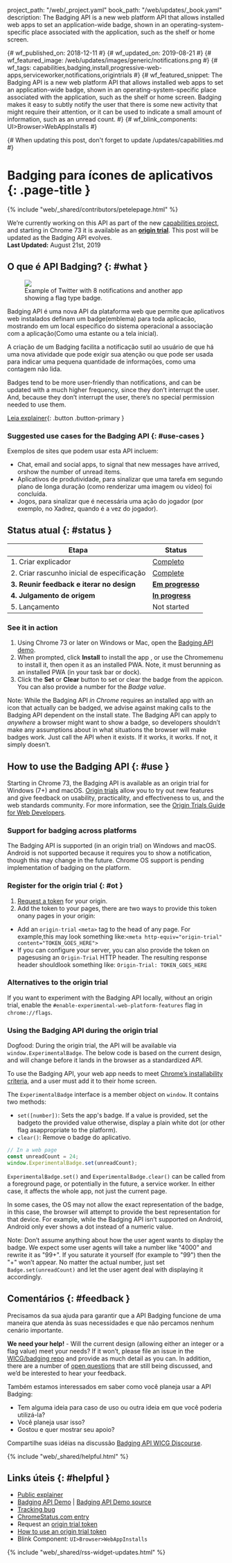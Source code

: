 project_path: "/web/_project.yaml"
book_path: "/web/updates/_book.yaml"
description: The Badging API is a new web platform API that allows installed web apps
  to set an application-wide badge, shown in an operating-system-specific place associated
  with the application, such as the shelf or home screen.

{# wf_published_on: 2018-12-11 #}
{# wf_updated_on: 2019-08-21 #}
{# wf_featured_image: /web/updates/images/generic/notifications.png #}
{# wf_tags:
capabilities,badging,install,progressive-web-apps,serviceworker,notifications,origintrials
#}
{# wf_featured_snippet: The Badging API is a new web platform API that allows
installed web apps to set an application-wide badge, shown in an
operating-system-specific place associated with the application, such as the
shelf or home screen. Badging makes it easy to subtly notify the user that there
is some new activity that might require their attention, or it can be used to
indicate a small amount of information, such as an unread count. #}
{# wf_blink_components: UI>Browser>WebAppInstalls #}

{# When updating this post, don't forget to update /updates/capabilities.md #}

# Badging para ícones de aplicativos {: .page-title }

{% include "web/_shared/contributors/petelepage.html" %}

<div class="clearfix"></div>

<aside class="caution">
  We’re currently working on this API as part of the new
  <a href="/web/updates/capabilities">capabilities project</a>, and starting
  in Chrome 73 it is available as an <a href="#ot"><b>origin trial</b></a>.
  This post will be updated as the Badging API evolves.<br>
  <b>Last Updated:</b> August 21st, 2019
</aside>

## O que é API Badging? {: #what }

<figure class="attempt-right">
  <img src="/web/updates/images/2018/12/badges-on-windows.jpg">
  <figcaption>
    Example of Twitter with 8 notifications and another app showing a flag
    type badge.
  </figcaption>
</figure>

Badging API é uma nova API da plataforma web que permite que aplicativos web
instalados definam um badge(emblema) para toda aplicacão, mostrando em um local
específico do sistema operacional a associação com a aplicação(Como uma estante
ou a tela inicial).

A criação de um Badging facilita a notificação sutil ao usuário de que há uma
nova atividade que pode exigir sua atenção ou que pode ser usada para indicar
uma pequena quantidade de informações, como uma contagem não lida.

Badges tend to be more user-friendly than notifications, and can be updated
with a much higher frequency, since they don’t interrupt the user. And,
because they don’t interrupt the user, there’s no special permission needed
to use them.

[Leia explainer](https://github.com/WICG/badging/blob/master/explainer.md){:
.button .button-primary }

<div class="clearfix"></div>

### Suggested use cases for the Badging API {: #use-cases }

Exemplos de sites que podem usar esta API incluem:

- Chat, email and social apps, to signal that new messages have arrived, orshow
the number of unread items.
- Aplicativos de produtividade, para sinalizar que uma tarefa em segundo plano
de longa duração (como renderizar uma imagem ou vídeo) foi concluída.
- Jogos, para sinalizar que é necessária uma ação do jogador (por exemplo, no
Xadrez, quando é a vez do jogador).

## Status atual {: #status }

Etapa | Status
--- | ---
1. Criar explicador | [Completo](https://github.com/WICG/badging/blob/master/explainer.md)
2. Criar rascunho inicial de especificação | [Complete](https://wicg.github.io/badging/)
**3. Reunir feedback e iterar no design** | [**Em progresso**](#feedback)
**4. Julgamento de origem** | [**In progress**](#ot)
5. Lançamento | Not started

### See it in action

1. Using Chrome 73 or later on Windows or Mac, open the [Badging API
demo](https://badging-api.glitch.me/).
2. When prompted, click **Install** to install the app , or use the Chromemenu
to install it, then open it as an installed PWA. Note, it must berunning as an
installed PWA (in your task bar or dock).
3. Click the **Set** or **Clear** button to set or clear the badge from the
appicon. You can also provide a number for the *Badge value*.

Note: While the Badging API *in Chrome* requires an installed app
with an icon that actually can be badged, we advise against
making calls to the Badging API dependent on the install state.
The Badging API can apply to *anywhere* a browser might want to show a badge,
so developers shouldn’t make any assumptions about in what situations
the browser will make badges work. Just call the API when it exists.
If it works, it works. If not, it simply doesn’t.

## How to use the Badging API {: #use }

Starting in Chrome 73, the Badging API is available as an origin trial
for Windows (7+) and macOS.
[Origin
trials](https://github.com/GoogleChrome/OriginTrials/blob/gh-pages/README.md)
allow you to try out new features and give
feedback on usability, practicality, and effectiveness to us, and the web
standards community. For more information, see the
[Origin Trials Guide for Web
Developers](https://github.com/GoogleChrome/OriginTrials/blob/gh-pages/developer-guide.md).

### Support for badging across platforms

The Badging API is supported (in an origin trial) on Windows and macOS.
Android is not supported because it requires you to show a notification,
though this may change in the future.
Chrome OS support is pending implementation of badging on the platform.

### Register for the origin trial {: #ot }

1. [Request a
token](https://developers.chrome.com/origintrials/#/view_trial/1711367858400788481)
for your origin.
2. Add the token to your pages, there are two ways to provide this token onany
pages in your origin:
- Add an `origin-trial` `<meta>` tag to the head of any page. For
example,this may look something like:`<meta http-equiv="origin-trial"
content="TOKEN_GOES_HERE">`
- If you can configure your server, you can also provide the token on
pagesusing an `Origin-Trial` HTTP header. The resulting response header
shouldlook something like: `Origin-Trial: TOKEN_GOES_HERE`

### Alternatives to the origin trial

If you want to experiment with the Badging API locally, without an origin trial,
enable the `#enable-experimental-web-platform-features` flag in
`chrome://flags`.

### Using the Badging API during the origin trial

Dogfood: During the origin trial, the API will be available via
`window.ExperimentalBadge`. The below code is based on the current design,
and will change before it lands in the browser as a standardized API.

To use the Badging API, your web app needs to meet
[Chrome’s installability
criteria](/web/fundamentals/app-install-banners/#criteria),
and a user must add it to their home screen.

The `ExperimentalBadge` interface is a member object on `window`. It contains
two methods:

- `set([number])`: Sets the app's badge. If a value is provided, set the badgeto
the provided value otherwise, display a plain white dot (or other flag
asappropriate to the platform).
- `clear()`: Remove o badge do aplicativo.

```js
// In a web page
const unreadCount = 24;
window.ExperimentalBadge.set(unreadCount);
```

`ExperimentalBadge.set()` and `ExperimentalBadge.clear()` can be called from
a foreground page, or potentially in the future, a service worker. In either
case, it affects the whole app, not just the current page.

In some cases, the OS may not allow the exact representation of the badge,
in this case, the browser will attempt to provide the best representation for
that device. For example, while the Badging API isn’t supported on Android,
Android only ever shows a dot instead of a numeric value.

Note: Don’t assume anything about how the user agent wants to display the badge.
We expect some user agents will take a number like "4000" and rewrite it as
"99+".
If you saturate it yourself (for example to "99") then the "+" won’t appear.
No matter the actual number, just set `Badge.set(unreadCount)`
and let the user agent deal with displaying it accordingly.

## Comentários {: #feedback }

Precisamos da sua ajuda para garantir que a API Badging funcione de uma maneira
que atenda às suas necessidades e que não percamos nenhum cenário importante.

<aside class="key-point">
  <b>We need your help!</b> - Will the current design
  (allowing either an integer or a flag value) meet your needs?
  If it won’t, please file an issue in the
  <a href="https://github.com/WICG/badging/issues">WICG/badging repo</a>
  and provide as much detail as you can. In addition,
there are a number of <a
href="https://github.com/WICG/badging/blob/master/choices.md">
  open questions</a> that are still being discussed, and we’d be interested to
  hear your feedback.
</aside>

Também estamos interessados ​​em saber como você planeja usar a API Badging:

- Tem alguma ideia para caso de uso ou outra ideia em que você poderia
utilizá-la?
- Você planeja usar isso?
- Gostou e quer mostrar seu apoio?

Compartilhe suas idéias na discussão [Badging API WICG
Discourse](https://discourse.wicg.io/t/badging-api-for-showing-an-indicator-on-a-web-apps-shelf-icon/2900).

{% include "web/_shared/helpful.html" %}

## Links úteis {: #helpful }

- [Public explainer](https://github.com/WICG/badging/blob/master/explainer.md)
- [Badging API Demo](https://badging-api.glitch.me/) | [Badging API Demo
source](https://glitch.com/edit/#!/badging-api?path=demo.js)
- [Tracking bug](https://bugs.chromium.org/p/chromium/issues/detail?id=719176)
- [ChromeStatus.com
entry](https://www.chromestatus.com/features/6068482055602176)
- Request an [origin trial
token](https://developers.chrome.com/origintrials/#/view_trial/1711367858400788481)
- [How to use an origin trial
token](https://github.com/GoogleChrome/OriginTrials/blob/gh-pages/developer-guide.md#how-do-i-enable-an-experimental-feature-on-my-origin)
- Blink Component: `UI>Browser>WebAppInstalls`

{% include "web/_shared/rss-widget-updates.html" %}
